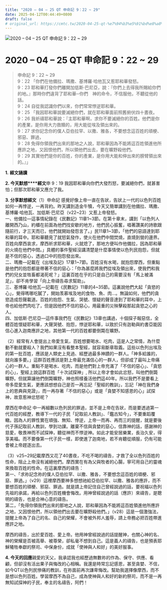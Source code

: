 ```yaml
---
title: "2020 – 04 – 25 QT 申命記 9：22 ~ 29"
date: 2025-04-12T00:44:49+0800
draft: false
# original_url: https://cmtc.tw/2020-04-25-qt-%e7%94%b3%e5%91%bd%e8%a8%98-9%ef%bc%9a22-29
---
```


![2020 – 04 – 25 QT 申命記 9：22 ~ 29](/images/qt.jpg   "2020 – 04 – 25 QT 申命記 9：22 ~ 29")

# 2020 – 04 – 25 QT 申命記 9：22 ~ 29

> 申命記 9：22 ~ 29  
> 9：22 「你們在他備拉、瑪撒、基博羅‧哈他瓦又惹耶和華發怒。  
> 9：23 耶和華打發你們離開加低斯‧巴尼亞，說：『你們上去得我所賜給你們的地。』那時你們違背了耶和華─你們　神的命令，不信服他，不聽從他的話。  
> 9：24 自從我認識你們以來，你們常常悖逆耶和華。  
> 9：25 「我因耶和華說要滅絕你們，就在耶和華面前照舊俯伏四十晝夜。  
> 9：26 我祈禱耶和華說：『主耶和華啊，求你不要滅絕你的百姓。他們是你的產業，是你用大力救贖的，用大能從埃及領出來的。  
> 9：27 求你記念你的僕人亞伯拉罕、以撒、雅各，不要想念這百姓的頑梗、邪惡、罪過，  
> 9：28 免得你領我們出來的那地之人說，耶和華因為不能將這百姓領進他所應許之地，又因恨他們，所以領他們出去，要在曠野殺他們。  
> 9：29 其實他們是你的百姓，你的產業，是你用大能和伸出來的膀臂領出來的。』」

**1.** **經文誦讀**

**2. 今天默想****經文**申 9：19 我因耶和華向你們大發烈怒，要滅絕你們，就甚害怕；但那次耶和華又應允了我。

**3. 分享默想經文**（1）申命記 感覺好像上帝一直在告狀，告狀上一代的以色列百姓如何一再悖逆，一再背約。昨天講到造金牛犢，今天又簡單講到在他備拉、瑪撒、基博羅‧哈他瓦、加低斯‧巴尼亞（v22\~23）又惹上帝發怒。  
一、他備拉—這事情紀錄在《民數記》11章1\~3節。在第十章末，講到「以色列人離開西乃山，約櫃在前面為他們找安歇的地方，他們民心振奮，唱著讚美的詩歌跟隨前行，才三天而已，他們就開始發怨言了。」民11章1\~3節，「他們的惡語達到耶和華的耳中。耶和華聽見了就怒氣發作，使火在他們中間焚燒，直燒到營的邊界。百姓向摩西哀求，摩西祈求耶和華，火就熄了，那地方便叫作他備拉，因為耶和華的火燒在他們中間。」具體的事件聖經沒講清楚是什麼事情使以色列民抱怨，但就是不信的惡心，透過口中的抱怨發出來。  
二、瑪撒—記載在《出埃及記》17章1\~7節。百姓沒有水喝，就抱怨摩西，但重點是他們的抱怨都是帶著不信的惡心：「你為甚麼將我們從埃及領出來，使我們和我們的兒女並牲畜都渴死呢？」這裏百姓在乎的只是自己的需要沒有「馬上被滿足」，卻不肯學習「向上帝禱告尋求幫助」。  
三、基博羅‧哈他瓦—記載在《民數記》11章的4\~35節。這裏說他們大起「貪慾的心」，覺得嗎哪吃膩了，開始羡慕埃及地的食物、魚、肉…。無論如何，他們的貪慾造成怨聲載道。百姓的抱怨、生氣、哭號、懷疑的聲音達到了耶和華的耳中，上帝也給他們肉吃了，但是因他們不信的惡心，用最重的災殃擊殺那起貪慾之心的人。  
四、加低斯‧巴尼亞—這件事我們在《民數記》13章也講過，十個探子報惡信，全體百姓懷疑耶和華，大聲哭號、抱怨，悖逆耶和華，以致於只有迦勒與約書亞能因信心進入迦南應許之地，其他第一代的百姓都要倒斃在曠野。

（2）經常有人會提出上帝愛生氣，百姓想要喝水、吃肉，這是人之常情，為什麼動不動就要殺人？我們如果沒有看整本聖經，就容易斷章取義。這些以色列出埃及的第一批百姓，應該是人類史上見過、經歷過最多神蹟的一群人。「神多給誰的，就向誰多要。」這群百姓應該是對上帝最充滿信心的一群人，但卻成了最叫上帝痛心的一群人。重點不是喝水、吃肉，而是他們對上帝充滿了「不信的惡心」、「貪慾的心」，聖經上說這群百姓「十次試探神」, 所以上帝才會如此忿怒，叫他們倒斃曠野。但就算讓他們倒斃曠野，神也照樣養活他們這40年。所以我們不是要看上帝多麼愛生氣，更應該想想自己是否一再忘記「聖經的教訓」，忘記「神在我們身上的恩典與見證」，而一再存著「不信的惡心」或是「貪婪不知感恩的心」試探神，故意惹神忿怒呢？

摩西在申命記 中一再細數以色列民的罪過，並不是上帝在告狀，而是要透過第一代百姓的經歷，教導下一代的子民「記取前人教訓」、「鑑古知今」，不要重蹈覆轍。因為人的罪性實在頑強、無知、悖逆，上帝一而再、再而三的提醒，就是要後代子孫記取前人教訓，學到功課。離棄不信與貪婪的惡心，信靠神的話，感謝神的慈愛，敬畏神而不試探神，聽從神而不悖逆神。如此才能安居樂業，長治久安，得享美福。而不要像第一代子民一樣，即使進了迦南地，若不肯聽從順服，仍有可能會被上帝趕逐出去。

（3）v25\~29記載摩西又花了40晝夜，不吃不喝的禱告，才救了全以色列百姓的性命，阻止上帝沒有滅絕他們。摩西實在有為父與牧者的心腸，寧可用自己的靈魂來換取百姓的性命。在這裏摩西的禱告：  
第一、「求祢記念祢的僕人亞伯拉罕、以撒、雅各，不要想念這百姓的頑梗、邪惡、罪過。」（v29）這裡摩西要神多想想祂給亞伯拉罕、以撒、雅各的應許，而不要想百姓的頑梗、邪惡、罪過。就是請上帝記住自己曾經說過的話，要祝福以色列先祖的承諾，再給以色列百姓機會悔改。用神曾經說過的話（應許）來禱告，是聰明的禱告，也是合神心意的禱告。  
第二，「免得你領我們出來的那地之人說，耶和華因為不能將這百姓領進他所應許之地，又因恨他們，所以領他們出去要在曠野殺他們。」（v28）這是一個激強法，提醒上帝為了自己的名、自己的榮耀，不會被外邦人羞辱，請上帝務必把百姓帶進應許之地。

摩西的禱告，出於愛百姓、愛上帝。他用神曾經說過的話提醒神，也關心神的名、神的榮耀是否被高舉、被尊榮，卻私毫不想到自己。這是義人的禱告，也是預表耶穌犧牲奉獻的祭司、中保身份，成就「使神與人和好」的美好服事。

**4. 今天的回應**親愛的天父，我承認我也經歷過無數祢的作為、保守、供應、看顧，但卻沒有活出果子與悔改的心相稱。我還是時常忘記感恩，甚至貪婪、不信，如今QT以色列民慘痛的教訓，在祢面前再次謙卑悔改。幫助我選擇像摩西，而不是想以色列百姓。學習摩西不為自己，成為使神與人和好的新約祭司，而不是一再無知試探神的子民，奉主的名禱告，阿們！